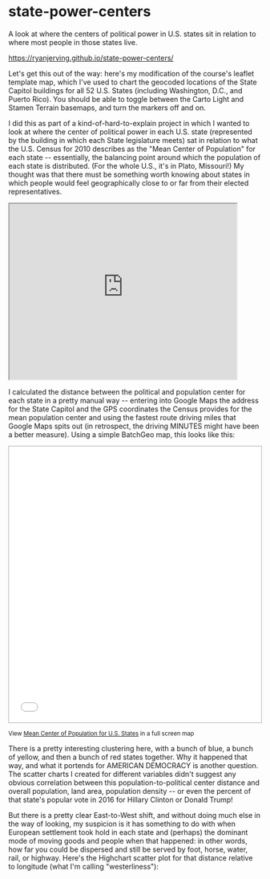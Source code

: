 # state-power-centers
A look at where the centers of political power in U.S. states sit in relation to where most people in those states live.

https://ryanjerving.github.io/state-power-centers/

Let's get this out of the way: here's my modification of the course's leaflet template map, which I've used to chart the geocoded locations of the State Capitol buildings for all 52 U.S. States (including Washington, D.C., and Puerto Rico). You should be able to toggle between the Carto Light and Stamen Terrain basemaps, and turn the markers off and on.

I did this as part of a kind-of-hard-to-explain project in which I wanted to look at where the center of political power in each U.S. state (represented by the building in which each State legislature meets) sat in relation to what the U.S. Census for 2010 describes as the "Mean Center of Population" for each state -- essentially, the balancing point around which the population of each state is distributed. (For the whole U.S., it's in Plato, Missouri!) My thought was that there must be something worth knowing about states in which people would feel geographically close to or far from their elected representatives.

<iframe src= "https://ryanjerving.github.io/leaflet-map-State-Capitols/" width="90%" height="350"></iframe>

I calculated the distance between the political and population center for each state in a pretty manual way -- entering into Google Maps the address for the State Capitol and the GPS coordinates the Census provides for the mean population center and using the fastest route driving miles that Google Maps spits out (in retrospect, the driving MINUTES might have been a better measure). Using a simple BatchGeo map, this looks like this:

<iframe src="//batchgeo.com/map/19dd2ef6abebead8ac56ee7dc6aa337f" frameborder="0" width="100%" height="550" style="border:1px solid #aaa;"></iframe></p><p><small>View <a href="https://batchgeo.com/map/19dd2ef6abebead8ac56ee7dc6aa337f">Mean Center of Population for U.S. States</a> in a full screen map</small>

There is a pretty interesting clustering here, with a bunch of blue, a bunch of yellow, and then a bunch of red states together. Why it happened that way, and what it portends for AMERICAN DEMOCRACY is another question. The scatter charts I created for different variables didn't suggest any obvious correlation between this population-to-political center distance and overall population, land area, population density -- or even the percent of that state's popular vote in 2016 for Hillary Clinton or Donald Trump! 

But there is a pretty clear East-to-West shift, and without doing much else in the way of looking, my suspicion is it has something to do with when European settlement took hold in each state and (perhaps) the dominant mode of moving goods and people when that happened: in other words, how far you could be dispersed and still be served by foot, horse, water, rail, or highway. Here's the Highchart scatter plot for that distance relative to longitude (what I'm calling "westerliness"):
